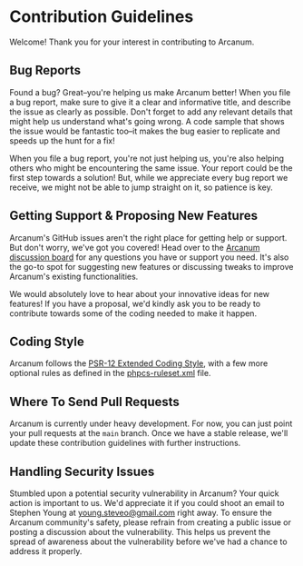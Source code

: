 # Contribution Guidelines
Welcome! Thank you for your interest in contributing to Arcanum.

## Bug Reports
Found a bug? Great–you're helping us make Arcanum better! When you file a bug report, make sure to give it a clear and informative title, and describe the issue as clearly as possible. Don't forget to add any relevant details that might help us understand what's going wrong. A code sample that shows the issue would be fantastic too–it makes the bug easier to replicate and speeds up the hunt for a fix!

When you file a bug report, you're not just helping us, you're also helping others who might be encountering the same issue. Your report could be the first step towards a solution! But, while we appreciate every bug report we receive, we might not be able to jump straight on it, so patience is key.

## Getting Support & Proposing New Features
Arcanum's GitHub issues aren't the right place for getting help or support. But don't worry, we've got you covered! Head over to the [Arcanum discussion board](https://github.com/arcanum-org/framework/discussions) for any questions you have or support you need. It's also the go-to spot for suggesting new features or discussing tweaks to improve Arcanum's existing functionalities.

We would absolutely love to hear about your innovative ideas for new features! If you have a proposal, we'd kindly ask you to be ready to contribute towards some of the coding needed to make it happen.

## Coding Style
Arcanum follows the [PSR-12 Extended Coding Style](https://www.php-fig.org/psr/psr-12/), with a few more optional rules as defined in the [phpcs-ruleset.xml](https://github.com/arcanum-org/framework/blob/main/contrib/phpcs-ruleset.xml) file.

## Where To Send Pull Requests
Arcanum is currently under heavy development. For now, you can just point your pull requests at the `main` branch. Once we have a stable release, we'll update these contribution guidelines with further instructions.

## Handling Security Issues
Stumbled upon a potential security vulnerability in Arcanum? Your quick action is important to us. We'd appreciate it if you could shoot an email to Stephen Young at young.steveo@gmail.com right away. To ensure the Arcanum community's safety, please refrain from creating a public issue or posting a discussion about the vulnerability. This helps us prevent the spread of awareness about the vulnerability before we've had a chance to address it properly.
